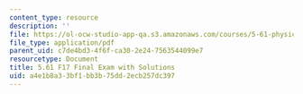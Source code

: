 ```yaml
---
content_type: resource
description: ''
file: https://ol-ocw-studio-app-qa.s3.amazonaws.com/courses/5-61-physical-chemistry-fall-2017/a4e1b8a33bf1bb3b75dd2ecb257dc397_MIT5_61F17_final_sol.pdf
file_type: application/pdf
parent_uid: c7de4bd3-4f6f-ca30-2e24-7563544099e7
resourcetype: Document
title: 5.61 F17 Final Exam with Solutions
uid: a4e1b8a3-3bf1-bb3b-75dd-2ecb257dc397
---
```

